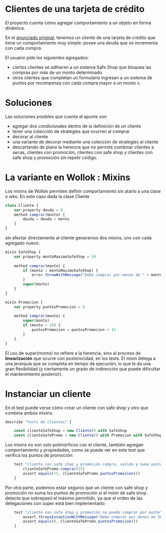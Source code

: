 # Clientes de una tarjeta de crédito

El proyecto cuenta cómo agregar comportamiento a un objeto en forma dinámica.

En el [enunciado original](https://docs.google.com/document/d/1Ijz8Pe-ci6bYwbxIn-VZDV1QcijDy2JuAUQtohNX0oA/edit#), tenemos un cliente de una tarjeta de crédito que tiene un comportamiento muy simple: posee una deuda que se incrementa con cada compra.

El usuario pide los siguientes agregados:

- ciertos clientes se adhieren a un sistema Safe Shop que bloquea las compras por más de un monto determinado
- otros clientes que completan un formulario ingresan a un sistema de puntos por recompensa con cada compra mayor a un monto x.

# Soluciones

Las soluciones posibles que cuenta el apunte son

- agregar dos condicionales dentro de la definición de un cliente
- tener una colección de strategies que ocurren al comprar
- decorar al cliente
- una variante de decorar mediante una colección de strategies al cliente
- descartando de plano la herencia que no permite combinar clientes a secas, clientes con promoción, clientes con safe shop y clientes con safe shop y promoción sin repetir código.

# La variante en Wollok : Mixins

Los mixins de Wollok permiten definir comportamiento sin atarlo a una clase o wko. En este caso dada la clase Cliente

```javascript
class Cliente {
	var property deuda = 0
	method comprar(monto) {
		deuda = deuda + monto
	}
}
```

sin afectar directamente al cliente generamos dos mixins, uno con cada agregado nuevo:

```javascript
mixin SafeShop {
	var property montoMaximoSafeShop = 50
	
	method comprar(monto) {
		if (monto > montoMaximoSafeShop) {
			error.throwWithMessage("Debe comprar por menos de " + montoMaximoSafeShop)
		}
		super(monto)
	}
}

mixin Promocion {
	var property puntosPromocion = 0
	
	method comprar(monto) {
		super(monto)
		if (monto > 20) {
			puntosPromocion = puntosPromocion + 15
		}
	}
}
```

El uso de super(monto) no refiere a la herencia, sino al proceso de **linearización** que ocurre con posterioridad, en los tests. El mixin delega a una jerarquía que se completa en tiempo de ejecución, lo que le da una gran flexibilidad (y ciertamente un grado de indirección que puede dificultar el mantenimiento posterior).

# Instanciar un cliente

En el test puede verse cómo crear un cliente con safe shop y otro que combina ambos mixins:

```javascript
describe "tests de clientes" {

	const clienteSafeShop = new Cliente() with SafeShop
	const clienteSafePromo = new Cliente() with Promocion with SafeShop
```

Los mixins no son solo polimórficos con el cliente, también agregan comportamiento y propiedades, como se puede ver en este test que verifica los puntos de promoción:

```javascript
	test "cliente con safe shop y promoción compra, valida y suma puntos promo" {
		clienteSafePromo.comprar(25)
		assert.equals(15, clienteSafePromo.puntosPromocion())
	}
```

Por otra parte, podemos estar seguros que un cliente con safe shop y promoción no suma los puntos de promoción si el mixin de safe shop detecta que sobrepasó el máximo permitido, ya que el orden de las delegaciones con super está bien implementado:

```javascript
	test "cliente con safe shop y promoción no puede comprar por mucho" {
		assert.throwsExceptionWithMessage("Debe comprar por menos de 50", { clienteSafePromo.comprar(150) })
		assert.equals(0, clienteSafePromo.puntosPromocion())
	}
```
